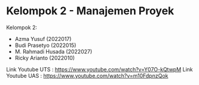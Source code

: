 # Kelompok 2 - Manajemen Proyek
Kelompok 2:
- Azma Yusuf (2022017)
- Budi Prasetyo (2022015)
- M. Rahmadi Husada (2022027)
- Ricky Arianto (2022010)

Link Youtube UTS : https://www.youtube.com/watch?v=Y07O-kQtwpM
Link Youtube UAS : https://www.youtube.com/watch?v=m10FdpnzQok
